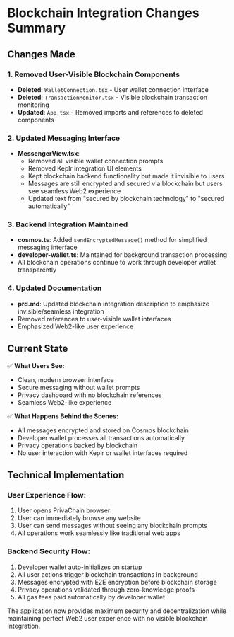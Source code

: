 # Blockchain Integration Changes Summary

## Changes Made

### 1. Removed User-Visible Blockchain Components
- **Deleted**: `WalletConnection.tsx` - User wallet connection interface
- **Deleted**: `TransactionMonitor.tsx` - Visible blockchain transaction monitoring
- **Updated**: `App.tsx` - Removed imports and references to deleted components

### 2. Updated Messaging Interface 
- **MessengerView.tsx**: 
  - Removed all visible wallet connection prompts
  - Removed Keplr integration UI elements
  - Kept blockchain backend functionality but made it invisible to users
  - Messages are still encrypted and secured via blockchain but users see seamless Web2 experience
  - Updated text from "secured by blockchain technology" to "secured automatically"

### 3. Backend Integration Maintained
- **cosmos.ts**: Added `sendEncryptedMessage()` method for simplified messaging interface
- **developer-wallet.ts**: Maintained for background transaction processing
- All blockchain operations continue to work through developer wallet transparently

### 4. Updated Documentation
- **prd.md**: Updated blockchain integration description to emphasize invisible/seamless integration
- Removed references to user-visible wallet interfaces
- Emphasized Web2-like user experience

## Current State

✅ **What Users See:**
- Clean, modern browser interface
- Secure messaging without wallet prompts
- Privacy dashboard with no blockchain references
- Seamless Web2-like experience

✅ **What Happens Behind the Scenes:**
- All messages encrypted and stored on Cosmos blockchain
- Developer wallet processes all transactions automatically
- Privacy operations backed by blockchain
- No user interaction with Keplr or wallet interfaces required

## Technical Implementation

### User Experience Flow:
1. User opens PrivaChain browser
2. User can immediately browse any website
3. User can send messages without seeing any blockchain prompts
4. All operations work seamlessly like traditional web apps

### Backend Security Flow:
1. Developer wallet auto-initializes on startup
2. All user actions trigger blockchain transactions in background
3. Messages encrypted with E2E encryption before blockchain storage
4. Privacy operations validated through zero-knowledge proofs
5. All gas fees paid automatically by developer wallet

The application now provides maximum security and decentralization while maintaining perfect Web2 user experience with no visible blockchain integration.